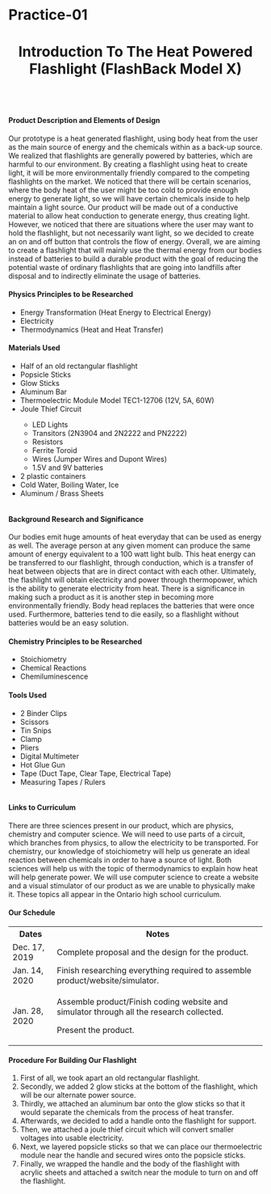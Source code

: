 # Practice-01
<!DOCTYPE html>
<html> 
<head>
  <title> Practice 01 </title> 
 </head> 
 <body> 
  <header>
    <h1> Introduction To The Heat Powered Flashlight (FlashBack Model X) </h1>
   </header> 
 <div class="row">
  <div class="column"> 
    <h4> Product Description and Elements of Design </h4> 
    <p> Our prototype is a heat generated flashlight, using body heat from the user as the main source of energy and the chemicals within as a back-up source. We realized that flashlights are generally powered by batteries, which are harmful to our environment. By creating a flashlight using heat to create light, it will be more environmentally friendly compared to the competing flashlights on the market. We noticed that there will be certain scenarios, where the body heat of the user might be too cold to provide enough energy to generate light, so we will have certain chemicals inside to help maintain a light source. Our product will be made out of a conductive material to allow heat conduction to generate energy, thus creating light. However, we noticed that there are situations where the user may want to hold the flashlight, but not necessarily want light, so we decided to create an on and off button that controls the flow of energy. Overall, we are aiming to create a flashlight that will mainly use the thermal energy from our bodies instead of batteries to build a durable product with the goal of reducing the potential waste of ordinary flashlights that are going into landfills after disposal and to indirectly eliminate the usage of batteries. </p> 
    <h4> Physics Principles to be Researched </h4> 
    <ul>
      <li> Energy Transformation (Heat Energy to Electrical Energy) </li>
      <li> Electricity </li>
      <li> Thermodynamics (Heat and Heat Transfer) </li> 
    </ul> 
    <h4> Materials Used </h4> 
    <ul> 
      <li> Half of an old rectangular flashlight </li> 
      <li> Popsicle Sticks </li> 
      <li> Glow Sticks </li> 
      <li> Aluminum Bar </li> 
      <li> Thermoelectric Module Model TEC1-12706 (12V, 5A, 60W) </li> 
      <li> Joule Thief Circuit </li>
        <ul> 
          <li> LED Lights </li>
          <li> Transitors (2N3904 and 2N2222 and PN2222) </li> 
          <li> Resistors </li>
          <li> Ferrite Toroid </li> 
          <li> Wires (Jumper Wires and Dupont Wires) </li> 
          <li> 1.5V and 9V batteries </li> 
        </ul> 
      <li> 2 plastic containers </li> 
      <li> Cold Water, Boiling Water, Ice </li> 
      <li> Aluminum / Brass Sheets </li>
    </ul>
  </div> 
  <div class="column">
    <h4> Background Research and Significance </h4> 
    <p> Our bodies emit huge amounts of heat everyday that can be used as energy as well. The average person at any given moment can produce the same amount of energy equivalent to a 100 watt light bulb. This heat energy can be transferred to our flashlight, through conduction, which is a transfer of heat between objects that are in direct contact with each other. Ultimately, the flashlight will obtain electricity and power through thermopower, which is the ability to generate electricity from heat. There is a significance in making such a product as it is another step in becoming more environmentally friendly. Body head replaces the batteries that were once used. Furthermore, batteries tend to die easily, so a flashlight without batteries would be an easy solution. </p> 
    <h4> Chemistry Principles to be Researched </h4> 
    <ul>
      <li> Stoichiometry </li> 
      <li> Chemical Reactions </li> 
      <li> Chemiluminescence </li> 
    </ul> 
    <h4> Tools Used </h4> 
    <ul> 
      <li> 2 Binder Clips </li> 
      <li> Scissors </li> 
      <li> Tin Snips </li> 
      <li> Clamp </li> 
      <li> Pliers </li> 
      <li> Digital Multimeter </li> 
      <li> Hot Glue Gun </li>
      <li> Tape (Duct Tape, Clear Tape, Electrical Tape) </li>
      <li> Measuring Tapes / Rulers </li> 
    </ul>
  </div> 
  <div class="column">
    <h4> Links to Curriculum </h4> 
    <p> There are three sciences present in our product, which are physics, chemistry and computer science. We will need to use parts of a circuit, which branches from physics, to allow the electricity to be transported. For chemistry, our knowledge of stoichiometry will help us generate an ideal reaction between chemicals in order to have a source of light. Both sciences will help us with the topic of thermodynamics to explain how heat will help generate power. We will use computer science to create a website and a visual stimulator of our product as we are unable to physically make it. These topics all appear in the Ontario high school curriculum. </p> 
    <h4> Our Schedule </h4> 
    <table> 
      <tr>
        <th> Dates </th>
        <th> Notes </th> 
      </tr> 
      <tr> 
        <td> Dec. 17, 2019 </td> 
        <td> Complete proposal and the design for the product. </td> 
      </tr> 
      <tr> 
        <td> Jan. 14, 2020 </td> 
        <td> Finish researching everything required to assemble product/website/simulator. </td> 
      </tr> 
      <tr> 
        <td> Jan. 28, 2020 </td> 
        <td> 
          <p> Assemble product/Finish coding website and simulator through all the research collected. </p>
          <p> Present the product. </p> 
        </td> 
      </tr> 
    </table> 
    <h4> Procedure For Building Our Flashlight </h4> 
    <ol>
      <li> First of all, we took apart an old rectangular flashlight. </li> 
      <li> Secondly, we added 2 glow sticks at the bottom of the flashlight, which will be our alternate power source. </li> 
      <li> Thirdly, we attached an aluminum bar onto the glow sticks so that it would separate the chemicals from the process of heat transfer. </li> 
      <li> Afterwards, we decided to add a handle onto the flashlight for support. </li> 
      <li> Then, we attached a joule thief circuit which will convert smaller voltages into usable electricity. </li> 
      <li> Next, we layered popsicle sticks so that we can place our thermoelectric module near the handle and secured wires onto the popsicle sticks. </li> 
      <li> Finally, we wrapped the handle and the body of the flashlight with acrylic sheets and attached a switch near the module to turn on and off the flashlight. </li>
    </ol>
  </div> 
</div>
</body>
</html>
